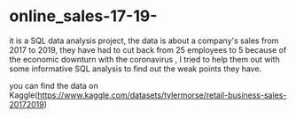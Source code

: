 # online_sales-17-19-



it is a SQL data analysis project, the data is about a company's sales from 2017 to 2019, they have had to cut back from 25 employees to 5 because of the economic downturn with the coronavirus , I tried to help them out with some informative SQL analysis to find out the weak points they have.

you can find the data on Kaggle(https://www.kaggle.com/datasets/tylermorse/retail-business-sales-20172019)
